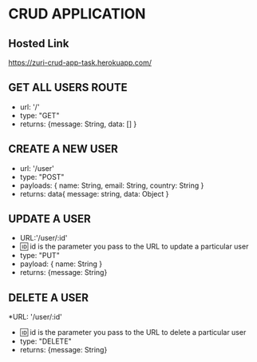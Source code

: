# CRUD APPLICATION

## Hosted Link
https://zuri-crud-app-task.herokuapp.com/


## GET ALL USERS ROUTE
* url: '/'
* type: "GET"
* returns: {message: String,
    data: []
}


## CREATE A NEW USER
* url: '/user'
* type: "POST"
* payloads: {
    name: String,
    email: String,
    country: String
}
* returns: data{
    message: string,
    data: Object
}

## UPDATE A USER
* URL:'/user/:id'
* :id: id is the parameter you pass to the URL to update a particular user
* type: "PUT"
* payload: {
    name: String
}
* returns: {message: String}

## DELETE A USER
*URL: '/user/:id'
* :id: id is the parameter you pass to the URL to delete a particular user
* type: "DELETE"
* returns: {message: String}


